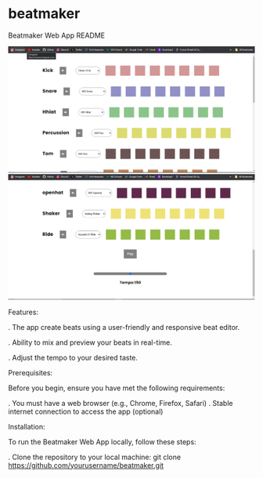 # beatmaker

Beatmaker Web App README

![Beatmaker image01](img\Beatmaker01.png)
![Beatmaker image02](img\Beatmaker02.png)

Features:

. The app create beats using a user-friendly and responsive beat editor.

. Ability to mix and preview your beats in real-time.

. Adjust the tempo to your desired taste.

Prerequisites:

Before you begin, ensure you have met the following requirements:

. You must have a web browser (e.g., Chrome, Firefox, Safari)
. Stable internet connection to access the app (optional)

Installation:

To run the Beatmaker Web App locally, follow these steps:

. Clone the repository to your local machine:
git clone https://github.com/yourusername/beatmaker.git
